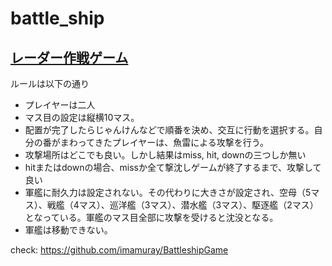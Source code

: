 # battle_ship
## [レーダー作戦ゲーム](https://ja.wikipedia.org/wiki/%E6%B5%B7%E6%88%A6%E3%82%B2%E3%83%BC%E3%83%A0)
ルールは以下の通り
- プレイヤーは二人
- マス目の設定は縦横10マス。
- 配置が完了したらじゃんけんなどで順番を決め、交互に行動を選択する。自分の番がまわってきたプレイヤーは、魚雷による攻撃を行う。 
- 攻撃場所はどこでも良い。しかし結果はmiss, hit, downの三つしか無い
 - hitまたはdownの場合、missか全て撃沈しゲームが終了するまで、攻撃して良い
- 軍艦に耐久力は設定されない。その代わりに大きさが設定され、空母（5マス）、戦艦（4マス）、巡洋艦（3マス）、潜水艦（3マス）、駆逐艦（2マス）となっている。軍艦のマス目全部に攻撃を受けると沈没となる。
- 軍艦は移動できない。

check: https://github.com/imamuray/BattleshipGame
